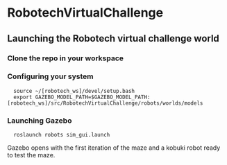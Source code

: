 # RobotechVirtualChallenge

## Launching the Robotech virtual challenge world

### Clone the repo in your workspace

### Configuring your system
```console
  source ~/[robotech_ws]/devel/setup.bash
  export GAZEBO_MODEL_PATH=$GAZEBO_MODEL_PATH:[robotech_ws]/src/RobotechVirtualChallenge/robots/worlds/models
```
### Launching Gazebo
```console
  roslaunch robots sim_gui.launch
```
Gazebo opens with the first iteration of the maze and a kobuki robot ready to test the maze.
